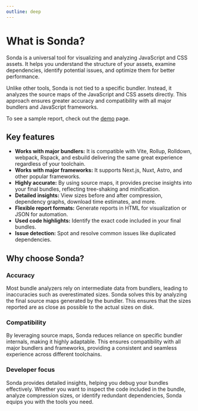 ```yaml
---
outline: deep
---
```


# What is Sonda?

Sonda is a universal tool for visualizing and analyzing JavaScript and CSS assets. It helps you understand the structure of your assets, examine dependencies, identify potential issues, and optimize them for better performance.

Unlike other tools, Sonda is not tied to a specific bundler. Instead, it analyzes the source maps of the JavaScript and CSS assets directly. This approach ensures greater accuracy and compatibility with all major bundlers and JavaScript frameworks.

To see a sample report, check out the <a href="/demo.html" target="_blank">demo</a> page.

## Key features

- **Works with major bundlers:** It is compatible with Vite, Rollup, Rolldown, webpack, Rspack, and esbuild delivering the same great experience regardless of your toolchain.
- **Works with major frameworks:** It supports Next.js, Nuxt, Astro, and other popular frameworks.
- **Highly accurate:** By using source maps, it provides precise insights into your final bundles, reflecting tree-shaking and minification.
- **Detailed insights:** View sizes before and after compression, dependency graphs, download time estimates, and more.
- **Flexible report formats:** Generate reports in HTML for visualization or JSON for automation.
- **Used code highlights:** Identify the exact code included in your final bundles.
- **Issue detection:** Spot and resolve common issues like duplicated dependencies.

## Why choose Sonda?

### Accuracy

Most bundle analyzers rely on intermediate data from bundlers, leading to inaccuracies such as overestimated sizes. Sonda solves this by analyzing the final source maps generated by the bundler. This ensures that the sizes reported are as close as possible to the actual sizes on disk.

### Compatibility

By leveraging source maps, Sonda reduces reliance on specific bundler internals, making it highly adaptable. This ensures compatibility with all major bundlers and frameworks, providing a consistent and seamless experience across different toolchains.

### Developer focus

Sonda provides detailed insights, helping you debug your bundles effectively. Whether you want to inspect the code included in the bundle, analyze compression sizes, or identify redundant dependencies, Sonda equips you with the tools you need.
